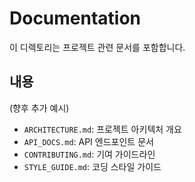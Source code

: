 # Documentation

이 디렉토리는 프로젝트 관련 문서를 포함합니다.

## 내용

(향후 추가 예시)

- `ARCHITECTURE.md`: 프로젝트 아키텍처 개요
- `API_DOCS.md`: API 엔드포인트 문서
- `CONTRIBUTING.md`: 기여 가이드라인
- `STYLE_GUIDE.md`: 코딩 스타일 가이드
